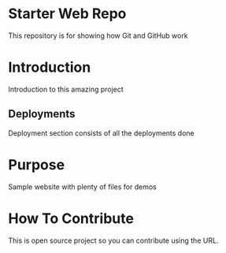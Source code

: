 # Starter Web Repo

This repository is for showing how Git and GitHub work

# Introduction

Introduction to this amazing project

## Deployments
Deployment section consists of all the deployments done

# Purpose

Sample website with plenty of files for demos

# How To Contribute

This is open source project so you can contribute using the URL.
